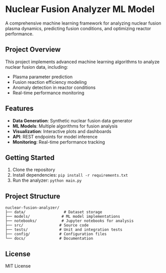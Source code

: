 # Nuclear Fusion Analyzer ML Model

A comprehensive machine learning framework for analyzing nuclear fusion plasma dynamics, predicting fusion conditions, and optimizing reactor performance.

## Project Overview

This project implements advanced machine learning algorithms to analyze nuclear fusion data, including:
- Plasma parameter prediction
- Fusion reaction efficiency modeling
- Anomaly detection in reactor conditions
- Real-time performance monitoring

## Features

- **Data Generation**: Synthetic nuclear fusion data generator
- **ML Models**: Multiple algorithms for fusion analysis
- **Visualization**: Interactive plots and dashboards
- **API**: REST endpoints for model inference
- **Monitoring**: Real-time performance tracking

## Getting Started

1. Clone the repository
2. Install dependencies: `pip install -r requirements.txt`
3. Run the analyzer: `python main.py`

## Project Structure

```
nuclear-fusion-analyzer/
├── data/                 # Dataset storage
├── models/              # ML model implementations
├── notebooks/           # Jupyter notebooks for analysis
├── src/                # Source code
├── tests/              # Unit and integration tests
├── config/             # Configuration files
└── docs/               # Documentation
```

## License

MIT License